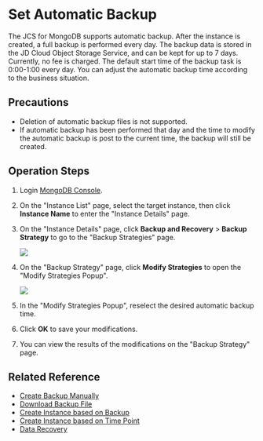 # Set Automatic Backup

The JCS for MongoDB supports automatic backup. After the instance is created, a full backup is performed every day. The backup data is stored in the JD Cloud Object Storage Service, and can be kept for up to 7 days. Currently, no fee is charged. The default start time of the backup task is 0:00-1:00 every day. You can adjust the automatic backup time according to the business situation.


## Precautions
- Deletion of automatic backup files is not supported.
- If automatic backup has been performed that day and the time to modify the automatic backup is post to the current time, the backup will still be created.

## Operation Steps
1. Login [MongoDB Console](https://mongodb-console.jdcloud.com/mongodb).
1. On the "Instance List" page, select the target instance, then click **Instance Name** to enter the "Instance Details" page.
1. On the  "Instance Details" page, click **Backup and Recovery** > **Backup Strategy** to go to the "Backup Strategies" page.
   
   ![](https://github.com/jdcloudcom/cn/blob/master/image/mongodb/mongo-017.png)

1. On the "Backup Strategy" page, click **Modify Strategies** to open the "Modify Strategies Popup".

   ![](https://github.com/jdcloudcom/cn/blob/master/image/mongodb/mongo-018.png)

1. In the "Modify Strategies Popup", reselect the desired automatic backup time.
	
1. Click **OK** to save your modifications.
2. You can view the results of the modifications on the "Backup Strategy" page.

## Related Reference

- [Create Backup Manually](Create-Backup.md)
- [Download Backup File](Download-Bckup.md)
- [Create Instance based on Backup](Create-Instance-by-Backup.md)
- [Create Instance based on Time Point](Create-Instance-by-Point-in-Time.md)
- [Data Recovery](Restore-Instance.md)


